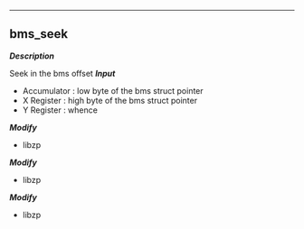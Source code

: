 ---

## bms_seek
***Description***

Seek in the bms offset
***Input***

* Accumulator : low byte of the bms struct pointer
* X Register : high byte of the bms struct pointer
* Y Register : whence 


***Modify***

* libzp


***Modify***

* libzp


***Modify***

* libzp


